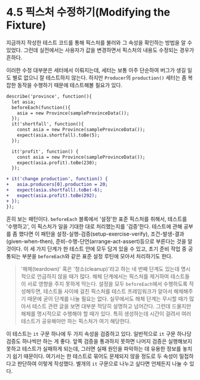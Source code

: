 # 4.5 픽스처 수정하기(Modifying the Fixture)
지금까지 작성한 테스트 코드를 통해 픽스처를 불러와 그 속성을 확인하는 방법을 알 수 있었다. 그런데 실전에서는 사용자가 값을 변경하면서 픽스처의 내용도 수정되는 경우가 흔하다.

이러한 수정 대부분은 세터에서 이뤄지는데, 세터는 보통 아주 단순하여 버그가 생길 일도 별로 없으니 잘 테스트하지 않는다. 하지만 `Producer`의 `production()` 세터는 좀 복잡한 동작을 수행하기 때문에 테스트해볼 필요가 있다.

```diff
describe('province', function(){
  let asia;
  beforeEach(function(){
    asia = new Province(sampleProvinceData());
  });
  it('shortfall', function(){
    const asia = new Province(sampleProvinceData());
    expect(asia.shortfall).toBe(5);
  });

  it('profit', function() {
    const asia = new Province(sampleProvinceData());
    expect(asia.profit).toBe(230);
  });

+ it('change production', function() {
+   asia.producers[0].production = 20;
+   expect(asia.shortfall).toBe(-6);
+   expect(asia.profit).toBe(292);
+ });
});
```

흔히 보는 패턴이다. `beforeEach` 블록에서 '설정'한 표준 픽스처를 취해서, 테스트를 '수행하고', 이 픽스처가 일을 기대한 대로 처리했는지를 '검증'한다. 테스트에 관해 공부를 좀 했다면 이 패턴을 설정-실행-검증(setup-exercise-verify), 조건-발생-결과(given-when-then), 준비-수행-단언(arrange-act-assert)등으로 부른다는 것을 알 것이다. 이 세 가지 단계가 한 테스트 안에 모두 담겨 있을 수 있고, 초기 준비 작업 중 공통되는 부분을 `beforeEach`와 같은 표준 설정 루틴에 모아서 처리하기도 한다.

> '해체(teardown)' 혹은 '청소(cleanup)'라고 하는 네 번째 단계도 있는데 명시적으로 언급하지 않을 때가 많다. 해체 단계에서는 픽스처를 제거하여 테스트들이 서로 영향을 주지 못하게 막는다. 설정을 모두 `beforeEach`에서 수행하도록 작성해두면, 테스트들 사이에 걸친 픽스처를 테스트 프레임워크가 알아서 해체해주기 때문에 굳이 단계를 나눌 필요는 없다. 실무에서도 해체 단계는 무시할 때가 많아서 테스트 관련 글을 보면 대부분 적당히 설명하고 넘어간다. 그런데 드물지만 해체를 명시적으로 수행해야 할 때가 있다. 특히 생성하는데 시간이 걸려서 여러 테스트가 공유해야만 하는 픽스처가 여기 해당한다.

이 테스트는 `it` 구문 하나에 두 가지 속성을 검증하고 있다. 일반적으로 `it` 구문 하나당 검증도 하나씩만 하는 게 좋다. 앞쪽 검증을 통과하지 못하면 나머지 검증은 실행해보지 못하고 테스트가 실패하게 되는데, 그러면 실패 원인을 파악하는 데 유용한 정보를 놓치기 쉽기 때문이다. 여기서는 한 테스트로 묶어도 문제되지 않을 정도로 두 속성이 밀접하다고 판단하여 이렇게 작성했다. 별개의 `it` 구문으로 나누고 싶다면 언제든지 나눌 수 있다.